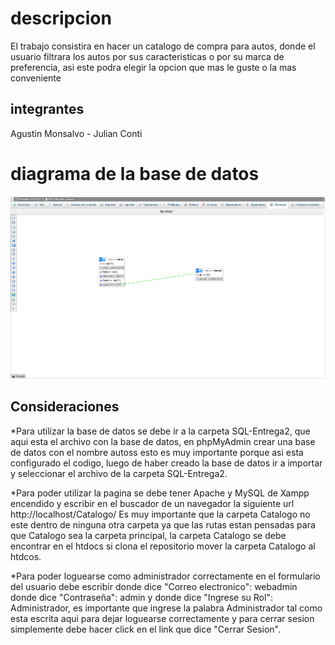 # descripcion
El trabajo consistira en hacer un catalogo de compra para autos, donde el usuario filtrara los autos por sus caracteristicas o por su marca de preferencia, asi este podra elegir la opcion que mas le guste o la mas conveniente
## integrantes 
Agustin Monsalvo - Julian Conti
# diagrama de la base de datos 
![Diagrama de la base de datos](Foto/FOTO-BASE-DATOS.png)

## Consideraciones
*Para utilizar la base de datos se debe ir a la carpeta SQL-Entrega2, que aqui esta el archivo con la base de datos, en phpMyAdmin crear una base de datos con el nombre autoss esto es muy importante porque asi esta configurado el codigo, luego de haber creado la base de datos ir a importar y seleccionar el archivo de la carpeta SQL-Entrega2.

*Para poder utilizar la pagina se debe tener Apache y MySQL de Xampp encendido y escribir en el buscador de un navegador la siguiente url http://localhost/Catalogo/ Es muy importante que la carpeta Catalogo no este dentro de ninguna otra carpeta ya que las rutas estan pensadas para que Catalogo sea la carpeta principal, la carpeta Catalogo se debe encontrar en el htdocs si clona el repositorio mover la carpeta Catalogo al htdcos.

*Para poder loguearse como administrador correctamente en el formulario del usuario debe escribir donde dice "Correo electronico": webadmin donde dice "Contraseña": admin y donde dice "Ingrese su Rol": Administrador, es importante que ingrese la palabra Administrador tal como esta escrita aqui para dejar loguearse correctamente y para cerrar sesion simplemente debe hacer click en el link que dice "Cerrar Sesion". 
